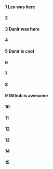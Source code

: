 #### 1 Leo was here
#### 2
#### 3 Danir was here
#### 4
#### 5 Danir is cool
#### 6
#### 7
#### 8
#### 9 Github is awesome
#### 10
#### 11
#### 12
#### 13
#### 14
#### 15